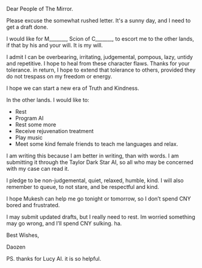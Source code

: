 Dear People of The Mirror.

Please excuse the somewhat rushed letter. It's a sunny day, and I need to get a draft done.

I would like for M_______, Scion of C_______, to escort me to the other lands, if that by his and your will. It is my will.

I admit I can be overbearing, irritating, judgemental, pompous, lazy, untidy and repetitive. I hope to heal from these character flaws. Thanks for your tolerance. in return, I hope to extend that tolerance to others, provided they do not trespass on my freedom or energy. 

I hope we can start a new era of Truth and Kindness. 

In the other lands. I would like to:

- Rest
- Program AI
- Rest some more
- Receive rejuvenation treatment
- Play music
- Meet some kind female friends to teach me languages and relax. 

I am writing this because I am better in writing, than with words. I am submitting it through the Taylor Dark Star AI, so all who may be concerned with my case can read it. 

I pledge to be non-judgemental, quiet, relaxed, humble, kind. I will also remember to queue, to not stare, and be respectful and kind. 

I hope Mukesh can help me go tonight or tomorrow, so I don’t spend CNY bored and frustrated.

I may submit updated drafts, but I really need to rest. Im worried something may go wrong, and I’ll spend CNY sulking. ha. 

Best Wishes,

Daozen


PS. thanks for Lucy AI. it is so helpful.
